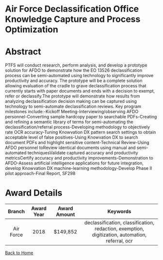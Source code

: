 
Air Force Declassification Office Knowledge Capture and Process Optimization
============================================================================

# Abstract


PTFS will conduct research, perform analysis, and develop a prototype solution for AFDO to demonstrate how the EO 13526 declassification process can be semi-automated using technology to significantly improve productivity and accuracy. The prototype will be a complete solution allowing evaluation of the cradle to grave declassification process that currently starts with paper documents and ends with a decision to exempt, refer or declassify.The prototype will demonstrate how results from analyzing declassification decision making can be captured using technology to semi-automate declassification reviews. Key program milestones include:-Kickoff Meeting-Interviewing/observing AFDO personnel-Converting sample hardcopy paper to searchable PDFs-Creating and refining a semantic library of terms for semi-automating the declassification/referral process-Developing methodology to objectively rate OCR accuracy-Tuning Knowvation DX pattern search settings to obtain acceptable level of false positives-Using Knowvation DX to search document PDFs and highlight sensitive content-Technical Review-Using AFDO personnel toReview identical documents using manual and semi-automated techniquesValidate captured accuracy and productivity metricsCertify accuracy and productivity improvements-Demonstration to AFDO-Assess artificial intelligence applications for future integration, develop Knowvation DX machine-learning methodology-Develop Phase II pilot approach-Final Report, SF298  

# Award Details

|Branch|Award Year|Award Amount|Keywords|
| :---: | :---: | :---: | :---: |
|Air Force|2018|$149,852|declassification, classification, redaction, exemption, digitization, automation, referral, ocr|
  
  


[Back to Home](https://github.com/chrischow/dod_sbir_awards#1409)